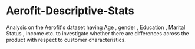 # Aerofit-Descriptive-Stats

Analysis on the Aerofit's dataset having Age , gender , Education , Marital Status , Income etc. to investigate whether there are differences across the product with respect to customer characteristics.
